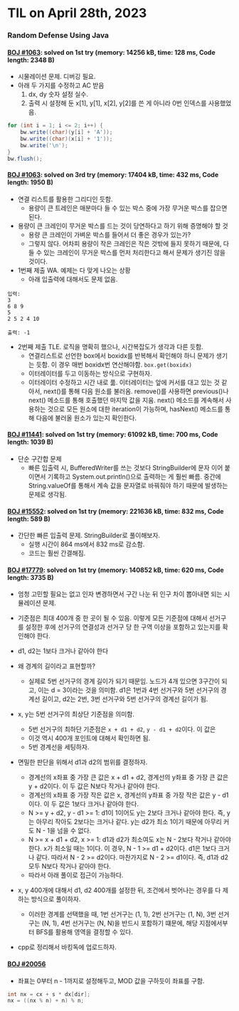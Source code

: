 # **TIL on April 28th, 2023**

### Random Defense Using Java
#### [BOJ #1063](../../../Problem%20Solving/boj/random%20defense/1063-04-30-2023.java): solved on 1st try (memory: 14256 kB, time: 128 ms, Code length: 2348 B)
* 시물레이션 문제. 디버깅 필요.
* 아래 두 가지를 수정하고 AC 받음
  1. dx, dy 숫자 설정 실수.
  2. 출력 시 설정해 둔 x[1], y[1], x[2], y[2]를 쓴 게 아니라 0번 인덱스를 사용했었음.

```java
for (int i = 1; i <= 2; i++) {
    bw.write((char)(y[i] + 'A'));
    bw.write((char)(x[i] + '1'));
    bw.write('\n');
}
bw.flush();
```


#### [BOJ #1063](../../../Problem%20Solving/boj/random%20defense/1092-04-30-2023.java): solved on 3rd try (memory: 17404 kB, time: 432 ms, Code length: 1950 B)
* 연결 리스트를 활용한 그리디인 듯함.
  - 용량이 큰 트레인은 매분마다 들 수 있는 박스 중에 가장 무거운 박스를 잡으면 된다.
* 용량이 큰 크레인이 무거운 박스를 드는 것이 당연하다고 하기 위해 증명해야 할 것
  - 용량 큰 크레인이 가벼운 박스를 들어서 더 좋은 경우가 있는가?
  - 그렇지 않다. 어차피 용량이 작은 크레인은 작은 것밖에 들지 못하기 때문에, 다 들 수 있는 크레인이 무거운 박스를 먼저 처리한다고 해서 문제가 생기진 않을 것이다.
* 1번째 제출 WA. 예제는 다 맞게 나오는 상황
  - 아래 입출력에 대해서도 문제 없음.
```
입력:
3
6 8 9
5
2 5 2 4 10

출력: -1
```

* 2번째 제출 TLE. 로직을 명확히 했으나, 시간복잡도가 생각과 다른 듯함.
  - 연결리스트로 선언한 box에서 boxidx를 반복해서 확인해야 하니 문제가 생기는 듯함. 이 경우 매번 boxidx번 연산해야함. `box.get(boxidx)`
  - 이터레이터를 두고 이동하는 방식으로 구현하자.
  - 이터레이터 수정하고 시간 내로 풂. 이터레이터는 앞에 커서를 대고 있는 것 같아서, next()를 통해 다음 원소를 불러옴. remove()를 사용하면 previous()나 next() 메소드를 통해 호출했던 마지막 값을 지움. next() 메소드를 계속해서 사용하는 것으로 모든 원소에 대한 iteration이 가능하며, hasNext() 메소드를 통해 다음에 불러올 원소가 있는지 확인한다.


#### [BOJ #11441](../../../Problem%20Solving/boj/random%20defense/11441-04-30-2023.java): solved on 1st try (memory: 61092 kB, time: 700 ms, Code length: 1039 B)
* 단순 구간합 문제
  - 빠른 입출력 시, BufferedWriter를 쓰는 것보다 StringBuilder에 문자 이어 붙이면서 기록하고 System.out.println()으로 출력하는 게 훨씬 빠름. 중간에 String.valueOf를 통해서 계속 값을 문자열로 바꿔줘야 하기 때문에 발생하는 문제로 생각됨.


#### [BOJ #15552](../../../Problem%20Solving/boj/random%20defense/15552-04-30-2023.java): solved on 1st try (memory: 221636 kB, time: 832 ms, Code length: 589 B)
* 간단한 빠른 입출력 문제. StringBuilder로 풀이해보자.
  - 실행 시간이 864 ms에서 832 ms로 감소함.
  - 코드는 훨씬 간결해짐.


#### [BOJ #17779](../../../Problem%20Solving/boj/random%20defense/17779-04-30-2023.java): solved on 1st try (memory: 140852 kB, time: 620 ms, Code length: 3735 B)
* 엄청 고민할 필요는 없고 인자 변경하면서 구간 나눈 뒤 인구 차이 뽑아내면 되는 시뮬레이션 문제.
* 기준점은 최대 400개 중 한 곳이 될 수 있음. 이렇게 모든 기준점에 대해서 선거구를 설정한 후에 선거구의 연결성과 선거구 당 한 구역 이상을 포함하고 있는지를 확인해야 한다.
* d1, d2는 1보다 크거나 같아야 한다

* 왜 경계의 길이라고 표현할까?
  - 실제로 5번 선거구의 경계 길이가 되기 때문임. 노드가 4개 있으면 3구간이 되고, 이는 d = 3이라는 것을 의미함. d1은 1번과 4번 선거구와 5번 선거구의 경계선 길이고, d2는 2번, 3번 선거구와 5번 선거구의 경계선 길이가 됨.

* x, y는 5번 선거구의 최상단 기준점을 의미함.
  - 5번 선거구의 최하단 기준점은 `x + d1 + d2`, `y - d1 + d2`이다. 이 값은 
  - 이것 역시 400개 포인트에 대해서 확인하면 됨.
  - 5번 경계선을 세팅하자.

* 면밀한 판단을 위해서 d1과 d2의 범위를 결정하자.
  - 경계선의 x좌표 중 가장 큰 값은 x + d1 + d2, 경계선의 y좌표 중 가장 큰 값은 y + d2이다. 이 두 값은 N보다 작거나 같아야 한다.
  - 경계선의 x좌표 중 가장 작은 값은 x, 경계선의 y좌표 중 가장 작은 값은 y - d1이다. 이 두 값은 1보다 크거나 같아야 한다.
  - N >= y + d2, y - d1 >= 1: d1이 1이어도 y는 2보다 크거나 같아야 한다. 즉, y는 아무리 작아도 2보다는 크거나 같다. y는 d2가 최소 1이기 때문에 아무리 커도 N - 1을 넘을 수 없다.
  - N >= x + d1 + d2, x >= 1: d1과 d2가 최소여도 x는 N - 2보다 작거나 같아야 한다. x가 최소일 때는 1이다. 이 경우, N - 1 >= d1 + d2이다. d1은 1보다 크거나 같다. 따라서 N - 2 >= d2이다. 마찬가지로 N - 2 >= d1이다. 즉, d1과 d2 모두 N보다 작거나 같아야 한다.
  - 따라서 아래 풀이로 접근이 가능하다.

* x, y 400개에 대해서 d1, d2 400개를 설정한 뒤, 조건에서 벗어나는 경우를 다 제하는 방식으로 풀이하자.
  - 이러한 경계를 선택했을 때, 1번 선거구는 (1, 1), 2번 선거구는 (1, N), 3번 선거구는 (N, 1), 4번 선거구는 (N, N)을 반드시 포함하기 떄문에, 해당 지점에서부터 BFS를 활용해 영역을 결정할 수 있다.

* cpp로 정리해서 바킹독에 업로드하자.


#### [BOJ #20056](../../../Problem%20Solving/boj/random%20defense/20056-04-30-2023.java)
* 좌표는 0부터 n - 1까지로 설정해두고, MOD 값을 구하듯이 좌표를 구함.
```java
int nx = cx + s * dx[dir];
nx = ((nx % n) + n) % n;
```